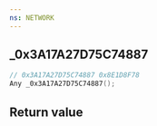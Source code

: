 ```yaml
---
ns: NETWORK
---
```

## _0x3A17A27D75C74887

```c
// 0x3A17A27D75C74887 0x8E1D8F78
Any _0x3A17A27D75C74887();
```


## Return value
